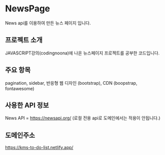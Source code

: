 # NewsPage
News api를 이용하여 만든 뉴스 페이지 입니다.

## 프로젝트 소개
JAVASCRIPT강의(codingnoona)에 나온 뉴스페이지 프로젝트를 공부한 코드입니다.

## 주요 항목
pagination, sidebar, 반응형 웹 디자인 (bootstrap), CDN (boopstrap, fontawesome)

## 사용한 API 정보
News API = https://newsapi.org/
(로컬 전용 api로 도메인에서는 적용이 안됩니다.)

## 도메인주소
https://kms-to-do-list.netlify.app/
